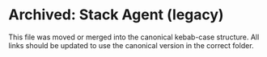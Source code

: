 # Archived: Stack Agent (legacy)

This file was moved or merged into the canonical kebab-case structure. All links should be updated to use the canonical version in the correct folder.
